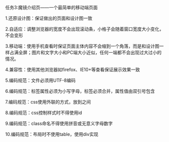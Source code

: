 任务3:魔镜介绍页——一个最简单的移动端页面

1.还原设计图：保证做出的页面和设计图一致

2.自适应：调整浏览器的宽度不会出现滚动条，小格子会随着窗口宽度大小变化，不会变形

3.移动端：使用手机查看时保证页面主体内容不会缩到一个角落，而是和设计图一样占满全屏；图片和文字大小和PC端大小近似，任何一端都不会出现过大过小的情况。

4.兼容性：使用其他浏览器如firefox、IE10+等查看保证展示效果一致

5.编码规范：文件必须用UTF-8编码

6.编码规范：标签属性必须为小写字母，标签必须合并，属性值由双引号包含

7.编码规范：css使用外联的方式，放到<head></head>之间

8.编码规范：css控制样式时不得使用id

9.编码规范：class命名不得使用拼音或无意义字母数字

10.编码规范：布局时不使用table，使用div实现
